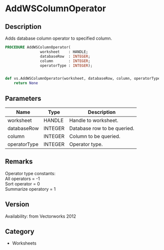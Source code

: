 # AddWSColumnOperator

## Description
Adds database column operator to specified column.

```pascal
PROCEDURE AddWSColumnOperator(
				worksheet    : HANDLE;
				databaseRow  : INTEGER;
				column       : INTEGER;
				operatorType : INTEGER);
```

```python

def vs.AddWSColumnOperator(worksheet, databaseRow, column, operatorType):
    return None
```

## Parameters
|Name|Type|Description|
|---|---|---|
|worksheet|HANDLE|Handle to worksheet.|
|databaseRow|INTEGER|Database row to be queried.|
|column|INTEGER|Column to be queried.|
|operatorType|INTEGER|Operator type.|

## Remarks
Operator type constants:<BR>
All operators = -1<BR>
Sort operator = 0<BR>
Summarize operatory = 1

## Version
Availability: from Vectorworks 2012
## Category
* Worksheets

